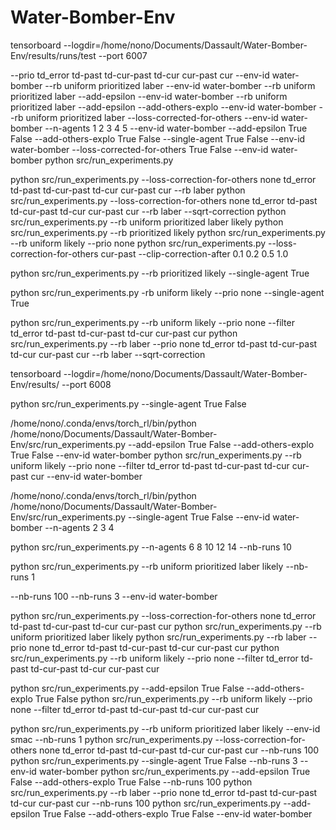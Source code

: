 # Water-Bomber-Env

tensorboard --logdir=/home/nono/Documents/Dassault/Water-Bomber-Env/results/runs/test --port 6007


 --prio td_error td-past td-cur-past td-cur cur-past cur --env-id water-bomber
 --rb uniform prioritized laber --env-id water-bomber
 --rb uniform prioritized laber --add-epsilon --env-id water-bomber
 --rb uniform prioritized laber --add-epsilon --add-others-explo --env-id water-bomber
 --rb uniform prioritized laber --loss-corrected-for-others --env-id water-bomber
 --n-agents 1 2 3 4 5 --env-id water-bomber 
 --add-epsilon True False --add-others-explo True False
 --single-agent True False  --env-id water-bomber 
 --loss-corrected-for-others True False --env-id water-bomber 
  python src/run_experiments.py


  python src/run_experiments.py --loss-correction-for-others none td_error td-past td-cur-past td-cur cur-past cur --rb laber 
  python src/run_experiments.py --loss-correction-for-others none td_error td-past td-cur-past td-cur cur-past cur --rb laber  --sqrt-correction
  python src/run_experiments.py --rb uniform prioritized laber likely
  python src/run_experiments.py --rb  prioritized  likely
  python src/run_experiments.py --rb uniform likely --prio none
  python src/run_experiments.py --loss-correction-for-others cur-past --clip-correction-after 0.1 0.2 0.5 1.0 

python src/run_experiments.py --rb prioritized likely --single-agent True

python src/run_experiments.py -rb uniform likely --prio none --single-agent True 

python src/run_experiments.py --rb uniform likely --prio none --filter td_error td-past td-cur-past td-cur cur-past cur
python src/run_experiments.py --rb laber --prio none td_error td-past td-cur-past td-cur cur-past cur --rb laber  --sqrt-correction

tensorboard --logdir=/home/nono/Documents/Dassault/Water-Bomber-Env/results/ --port 6008

python src/run_experiments.py --single-agent True False



/home/nono/.conda/envs/torch_rl/bin/python /home/nono/Documents/Dassault/Water-Bomber-Env/src/run_experiments.py  --add-epsilon True False --add-others-explo True False --env-id water-bomber 
python src/run_experiments.py --rb uniform likely --prio none --filter td_error td-past td-cur-past td-cur cur-past cur --env-id water-bomber

/home/nono/.conda/envs/torch_rl/bin/python /home/nono/Documents/Dassault/Water-Bomber-Env/src/run_experiments.py --single-agent True False  --env-id water-bomber --n-agents 2 3 4

python src/run_experiments.py --n-agents 6 8 10 12 14  --nb-runs 10 

python src/run_experiments.py --rb uniform prioritized laber likely --nb-runs 1

--nb-runs 100
--nb-runs 3 --env-id water-bomber 

python src/run_experiments.py --loss-correction-for-others none td_error td-past td-cur-past td-cur cur-past cur 
python src/run_experiments.py --rb uniform prioritized laber likely 
python src/run_experiments.py --rb laber --prio none td_error td-past td-cur-past td-cur cur-past cur 
python src/run_experiments.py --rb uniform likely --prio none --filter td_error td-past td-cur-past td-cur cur-past cur

python src/run_experiments.py --add-epsilon True False --add-others-explo True False 
python src/run_experiments.py --rb uniform likely --prio none --filter td_error td-past td-cur-past td-cur cur-past cur

python src/run_experiments.py --rb uniform prioritized laber likely --env-id smac --nb-runs 1
python src/run_experiments.py --loss-correction-for-others none td_error td-past td-cur-past td-cur cur-past cur --nb-runs 100
python src/run_experiments.py --single-agent True False --nb-runs 3  --env-id water-bomber 
 python src/run_experiments.py --add-epsilon True False --add-others-explo True False --nb-runs 100
 python src/run_experiments.py --rb laber --prio none td_error td-past td-cur-past td-cur cur-past cur --nb-runs 100
 python src/run_experiments.py --add-epsilon True False --add-others-explo True False --env-id water-bomber 